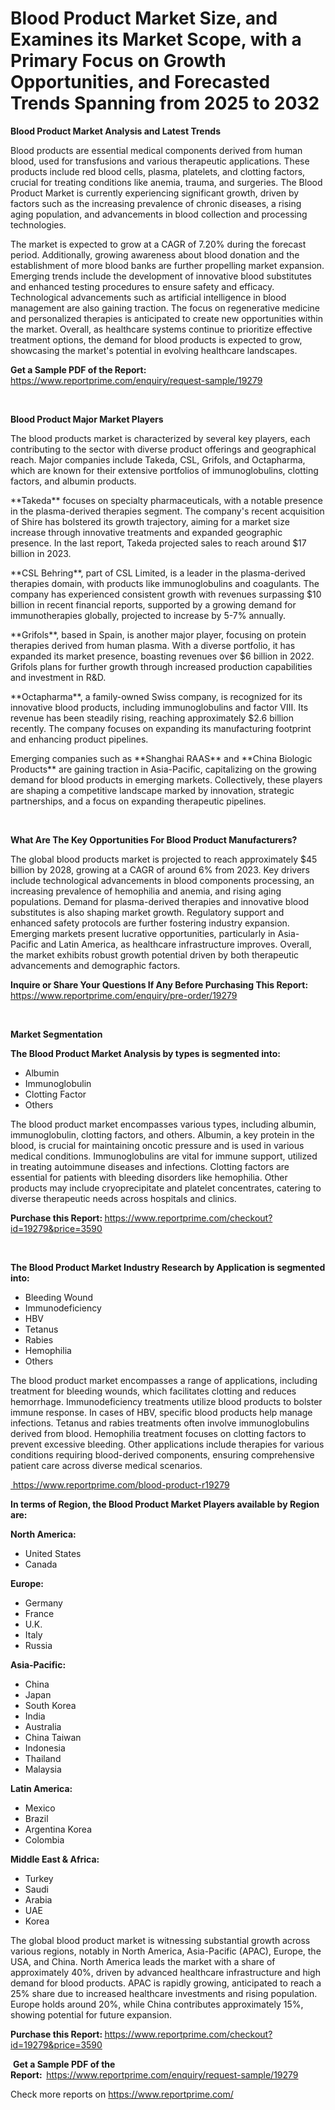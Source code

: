 <p><h1>Blood Product Market Size, and Examines its Market Scope, with a Primary Focus on Growth Opportunities, and Forecasted Trends Spanning from 2025 to 2032</h1></p><p><strong>Blood Product Market Analysis and Latest Trends</strong></p>
<p><p>Blood products are essential medical components derived from human blood, used for transfusions and various therapeutic applications. These products include red blood cells, plasma, platelets, and clotting factors, crucial for treating conditions like anemia, trauma, and surgeries. The Blood Product Market is currently experiencing significant growth, driven by factors such as the increasing prevalence of chronic diseases, a rising aging population, and advancements in blood collection and processing technologies.</p><p>The market is expected to grow at a CAGR of 7.20% during the forecast period. Additionally, growing awareness about blood donation and the establishment of more blood banks are further propelling market expansion. Emerging trends include the development of innovative blood substitutes and enhanced testing procedures to ensure safety and efficacy. Technological advancements such as artificial intelligence in blood management are also gaining traction. The focus on regenerative medicine and personalized therapies is anticipated to create new opportunities within the market. Overall, as healthcare systems continue to prioritize effective treatment options, the demand for blood products is expected to grow, showcasing the market's potential in evolving healthcare landscapes.</p></p>
<p><strong>Get a Sample PDF of the Report:&nbsp;</strong> <a href="https://www.reportprime.com/enquiry/request-sample/19279?utm_campaign=1766&utm_medium=2&utm_source=Github&utm_content=ia&utm_term=19032025&utm_id=blood-product">https://www.reportprime.com/enquiry/request-sample/19279</a></p>
<p>&nbsp;</p>
<p><strong>Blood Product Major Market Players</strong></p>
<p><p>The blood products market is characterized by several key players, each contributing to the sector with diverse product offerings and geographical reach. Major companies include Takeda, CSL, Grifols, and Octapharma, which are known for their extensive portfolios of immunoglobulins, clotting factors, and albumin products.</p><p>**Takeda** focuses on specialty pharmaceuticals, with a notable presence in the plasma-derived therapies segment. The company's recent acquisition of Shire has bolstered its growth trajectory, aiming for a market size increase through innovative treatments and expanded geographic presence. In the last report, Takeda projected sales to reach around $17 billion in 2023.</p><p>**CSL Behring**, part of CSL Limited, is a leader in the plasma-derived therapies domain, with products like immunoglobulins and coagulants. The company has experienced consistent growth with revenues surpassing $10 billion in recent financial reports, supported by a growing demand for immunotherapies globally, projected to increase by 5-7% annually.</p><p>**Grifols**, based in Spain, is another major player, focusing on protein therapies derived from human plasma. With a diverse portfolio, it has expanded its market presence, boasting revenues over $6 billion in 2022. Grifols plans for further growth through increased production capabilities and investment in R&D.</p><p>**Octapharma**, a family-owned Swiss company, is recognized for its innovative blood products, including immunoglobulins and factor VIII. Its revenue has been steadily rising, reaching approximately $2.6 billion recently. The company focuses on expanding its manufacturing footprint and enhancing product pipelines.</p><p>Emerging companies such as **Shanghai RAAS** and **China Biologic Products** are gaining traction in Asia-Pacific, capitalizing on the growing demand for blood products in emerging markets. Collectively, these players are shaping a competitive landscape marked by innovation, strategic partnerships, and a focus on expanding therapeutic pipelines.</p></p>
<p>&nbsp;</p>
<p><strong>What Are The Key Opportunities For Blood Product Manufacturers?</strong></p>
<p><p>The global blood products market is projected to reach approximately $45 billion by 2028, growing at a CAGR of around 6% from 2023. Key drivers include technological advancements in blood components processing, an increasing prevalence of hemophilia and anemia, and rising aging populations. Demand for plasma-derived therapies and innovative blood substitutes is also shaping market growth. Regulatory support and enhanced safety protocols are further fostering industry expansion. Emerging markets present lucrative opportunities, particularly in Asia-Pacific and Latin America, as healthcare infrastructure improves. Overall, the market exhibits robust growth potential driven by both therapeutic advancements and demographic factors.</p></p>
<p><strong>Inquire or Share Your Questions If Any Before Purchasing This Report:</strong> <a href="https://www.reportprime.com/enquiry/pre-order/19279?utm_campaign=1766&utm_medium=2&utm_source=Github&utm_content=ia&utm_term=19032025&utm_id=blood-product">https://www.reportprime.com/enquiry/pre-order/19279</a></p>
<p>&nbsp;</p>
<p><strong>Market Segmentation</strong></p>
<p><strong>The Blood Product Market Analysis by types is segmented into:</strong></p>
<p><ul><li>Albumin</li><li>Immunoglobulin</li><li>Clotting Factor</li><li>Others</li></ul></p>
<p><p>The blood product market encompasses various types, including albumin, immunoglobulin, clotting factors, and others. Albumin, a key protein in the blood, is crucial for maintaining oncotic pressure and is used in various medical conditions. Immunoglobulins are vital for immune support, utilized in treating autoimmune diseases and infections. Clotting factors are essential for patients with bleeding disorders like hemophilia. Other products may include cryoprecipitate and platelet concentrates, catering to diverse therapeutic needs across hospitals and clinics.</p></p>
<p><strong>Purchase this Report:&nbsp;</strong><a href="https://www.reportprime.com/checkout?id=19279&price=3590&utm_campaign=1766&utm_medium=2&utm_source=Github&utm_content=ia&utm_term=19032025&utm_id=blood-product">https://www.reportprime.com/checkout?id=19279&price=3590</a></p>
<p>&nbsp;</p>
<p><strong>The Blood Product Market Industry Research by Application is segmented into:</strong></p>
<p><ul><li>Bleeding Wound</li><li>Immunodeficiency</li><li>HBV</li><li>Tetanus</li><li>Rabies</li><li>Hemophilia</li><li>Others</li></ul></p>
<p><p>The blood product market encompasses a range of applications, including treatment for bleeding wounds, which facilitates clotting and reduces hemorrhage. Immunodeficiency treatments utilize blood products to bolster immune response. In cases of HBV, specific blood products help manage infections. Tetanus and rabies treatments often involve immunoglobulins derived from blood. Hemophilia treatment focuses on clotting factors to prevent excessive bleeding. Other applications include therapies for various conditions requiring blood-derived components, ensuring comprehensive patient care across diverse medical scenarios.</p></p>
<p><a href="https://www.reportprime.com/blood-product-r19279?utm_campaign=1766&utm_medium=2&utm_source=Github&utm_content=ia&utm_term=19032025&utm_id=blood-product">&nbsp;https://www.reportprime.com/blood-product-r19279</a></p>
<p><strong>In terms of Region, the Blood Product Market Players available by Region are:</strong></p>
<p>
    <p> <strong> North America: </strong>
        <ul>
            <li>United States</li>
            <li>Canada</li>
        </ul>
        </p> 
    <p> <strong> Europe: </strong>
        <ul>
            <li>Germany</li>
            <li>France</li>
            <li>U.K.</li>
            <li>Italy</li>
            <li>Russia</li>
        </ul>
        </p> 
    <p> <strong> Asia-Pacific: </strong>
        <ul>
            <li>China</li>
            <li>Japan</li>
            <li>South Korea</li>
            <li>India</li>
            <li>Australia</li>
            <li>China Taiwan</li>
            <li>Indonesia</li>
            <li>Thailand</li>
            <li>Malaysia</li>
        </ul>
        </p> 
    <p> <strong> Latin America: </strong>
        <ul>
            <li>Mexico</li>
            <li>Brazil</li>
            <li>Argentina Korea</li>
            <li>Colombia</li>
        </ul>
        </p> 
    <p> <strong> Middle East & Africa: </strong>
        <ul>
            <li>Turkey</li>
            <li>Saudi</li>
            <li>Arabia</li>
            <li>UAE</li>
            <li>Korea</li>
        </ul>
    </p>
    </p>
<p><p>The global blood product market is witnessing substantial growth across various regions, notably in North America, Asia-Pacific (APAC), Europe, the USA, and China. North America leads the market with a share of approximately 40%, driven by advanced healthcare infrastructure and high demand for blood products. APAC is rapidly growing, anticipated to reach a 25% share due to increased healthcare investments and rising population. Europe holds around 20%, while China contributes approximately 15%, showing potential for future expansion.</p></p>
<p><strong>Purchase this Report: </strong><a href="https://www.reportprime.com/checkout?id=19279&price=3590&utm_campaign=1766&utm_medium=2&utm_source=Github&utm_content=ia&utm_term=19032025&utm_id=blood-product">https://www.reportprime.com/checkout?id=19279&price=3590</a></p>
<p>&nbsp;<strong>Get a Sample PDF of the Report:&nbsp;&nbsp;</strong><a href="https://www.reportprime.com/enquiry/request-sample/19279?utm_campaign=1766&utm_medium=2&utm_source=Github&utm_content=ia&utm_term=19032025&utm_id=blood-product">https://www.reportprime.com/enquiry/request-sample/19279</a></p>
<p><strong></strong></p>
<p>Check more reports on <a href="https://www.reportprime.com/?utm_campaign=1766&utm_medium=2&utm_source=Github&utm_content=ia&utm_term=19032025&utm_id=blood-product">https://www.reportprime.com/</a></p>